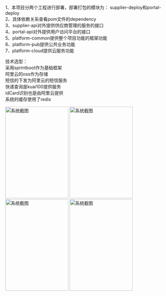 1、本项目分两个工程进行部署，部署打包的模块为： supplier-deploy和portal-deploy<br/>
2、具体依赖关系查看pom文件的dependency<br/>
3、supplier-api对外提供供应商管理的服务的接口<br/>
4、portal-api对外提供用户访问平台的接口<br/>
5、platform-common提供整个项目功能的框架功能<br/>
6、platform-pub提供公共业务功能<br/>
7、platform-cloud提供云服务功能<br/>

技术选型：<br/>
采用sprintboot作为基础框架<br/>
阿里云的oss作为存储<br/>
短信的下发为阿里云的短信服务<br/>
快递查询是kuai100提供服务<br/>
idCard识别也是由阿里云提供<br/>
系统的缓存使用了redis<br/>


<div>
                  <img alt="系统截图" width="200" height="290" src="https://gitee.com/liuhangjun/mina_social_business/raw/master/resources/images/1.jpeg">
                  <img alt="系统截图" width="200" height="290" src="https://gitee.com/liuhangjun/mina_social_business/raw/master/resources/images/2.jpeg">
                  <img alt="系统截图" width="200" height="290" src="https://gitee.com/liuhangjun/mina_social_business/raw/master/resources/images/3.png">
                  <img alt="系统截图" width="200" height="290" src="https://gitee.com/liuhangjun/mina_social_business/raw/master/resources/images/4.jpeg">
                  </div>